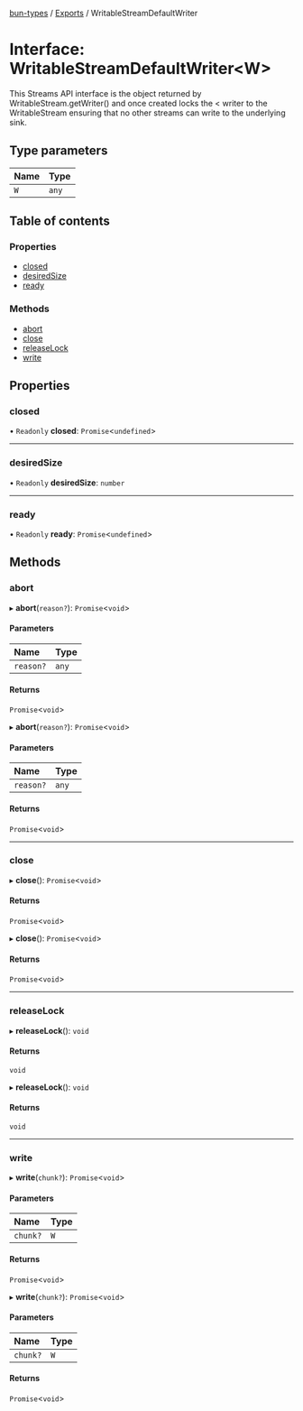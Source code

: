 [bun-types](https://oven-sh.github.io/bun-types/README.md) / [Exports](https://oven-sh.github.io/bun-types/modules.md) / WritableStreamDefaultWriter

# Interface: WritableStreamDefaultWriter<W\>

This Streams API interface is the object returned by WritableStream.getWriter() and once created locks the < writer to the WritableStream ensuring that no other streams can write to the underlying sink.

## Type parameters

| Name | Type |
| :------ | :------ |
| `W` | `any` |

## Table of contents

### Properties

- [closed](https://oven-sh.github.io/bun-types/interfaces/WritableStreamDefaultWriter.md#closed)
- [desiredSize](https://oven-sh.github.io/bun-types/interfaces/WritableStreamDefaultWriter.md#desiredsize)
- [ready](https://oven-sh.github.io/bun-types/interfaces/WritableStreamDefaultWriter.md#ready)

### Methods

- [abort](https://oven-sh.github.io/bun-types/interfaces/WritableStreamDefaultWriter.md#abort)
- [close](https://oven-sh.github.io/bun-types/interfaces/WritableStreamDefaultWriter.md#close)
- [releaseLock](https://oven-sh.github.io/bun-types/interfaces/WritableStreamDefaultWriter.md#releaselock)
- [write](https://oven-sh.github.io/bun-types/interfaces/WritableStreamDefaultWriter.md#write)

## Properties

### closed

• `Readonly` **closed**: `Promise`<`undefined`\>

___

### desiredSize

• `Readonly` **desiredSize**: `number`

___

### ready

• `Readonly` **ready**: `Promise`<`undefined`\>

## Methods

### abort

▸ **abort**(`reason?`): `Promise`<`void`\>

#### Parameters

| Name | Type |
| :------ | :------ |
| `reason?` | `any` |

#### Returns

`Promise`<`void`\>

▸ **abort**(`reason?`): `Promise`<`void`\>

#### Parameters

| Name | Type |
| :------ | :------ |
| `reason?` | `any` |

#### Returns

`Promise`<`void`\>

___

### close

▸ **close**(): `Promise`<`void`\>

#### Returns

`Promise`<`void`\>

▸ **close**(): `Promise`<`void`\>

#### Returns

`Promise`<`void`\>

___

### releaseLock

▸ **releaseLock**(): `void`

#### Returns

`void`

▸ **releaseLock**(): `void`

#### Returns

`void`

___

### write

▸ **write**(`chunk?`): `Promise`<`void`\>

#### Parameters

| Name | Type |
| :------ | :------ |
| `chunk?` | `W` |

#### Returns

`Promise`<`void`\>

▸ **write**(`chunk?`): `Promise`<`void`\>

#### Parameters

| Name | Type |
| :------ | :------ |
| `chunk?` | `W` |

#### Returns

`Promise`<`void`\>
